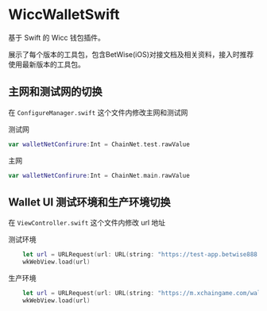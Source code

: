 # WiccWalletSwift

基于 Swift 的 Wicc 钱包插件。

展示了每个版本的工具包，包含BetWise(iOS)对接文档及相关资料，接入时推荐使用最新版本的工具包。

## 主网和测试网的切换

在 `ConfigureManager.swift` 这个文件内修改主网和测试网

测试网
```swift
var walletNetConfirure:Int = ChainNet.test.rawValue
```

主网
```swift
var walletNetConfirure:Int = ChainNet.main.rawValue
```

## Wallet UI 测试环境和生产环境切换

在 `ViewController.swift` 这个文件内修改 url 地址

测试环境
```swift
    let url = URLRequest(url: URL(string: "https://test-app.betwise888.com/wallet/index.html#/")!)
    wkWebView.load(url)
```

生产环境
```swift
    let url = URLRequest(url: URL(string: "https://m.xchaingame.com/wallet/index.html#/")!)
    wkWebView.load(url)
```